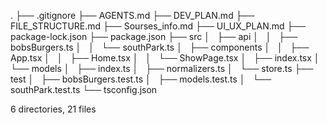 .
├── .gitignore
├── AGENTS.md
├── DEV_PLAN.md
├── FILE_STRUCTURE.md
├── Sourses_info.md
├── UI_UX_PLAN.md
├── package-lock.json
├── package.json
├── src
│   ├── api
│   │   ├── bobsBurgers.ts
│   │   └── southPark.ts
│   ├── components
│   │   ├── App.tsx
│   │   ├── Home.tsx
│   │   └── ShowPage.tsx
│   ├── index.tsx
│   └── models
│       ├── index.ts
│       ├── normalizers.ts
│       └── store.ts
├── test
│   ├── bobsBurgers.test.ts
│   ├── models.test.ts
│   └── southPark.test.ts
└── tsconfig.json

6 directories, 21 files
